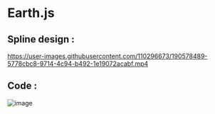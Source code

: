 # Earth.js

## Spline design :
https://user-images.githubusercontent.com/110296673/190578489-5778cbc8-9714-4c94-b492-1e19072acabf.mp4

## Code :
![image](https://user-images.githubusercontent.com/110296673/190578432-86ee9ef0-a90d-475e-aa10-171461516e94.png)

